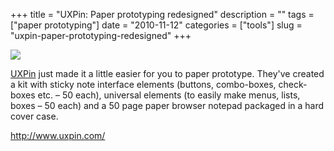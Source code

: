 +++
title = "UXPin: Paper prototyping redesigned"
description = ""
tags = ["paper prototyping"]
date = "2010-11-12"
categories = ["tools"]
slug = "uxpin-paper-prototyping-redesigned"
+++


<div class="tool-screenshot mb1"><a href="http://www.uxpin.com/"><img id="bluga-thumbnail-2761" class="bluga-thumbnail custom" src="//media.konigi.com/bluga/
wt5230689b83d86_custom.jpg"/></a></div><p><a href="http://www.uxpin.com/">UXPin</a> just made it a little easier for you to paper prototype. They've created a kit with sticky note interface elements (buttons, combo-boxes, check-boxes etc. – 50 each), universal elements (to easily make menus, lists, boxes – 50 each) and a 50 page paper browser notepad packaged in a hard cover case.</p>

  
<p><a href="http://www.uxpin.com/">http://www.uxpin.com/</a></p>
      
